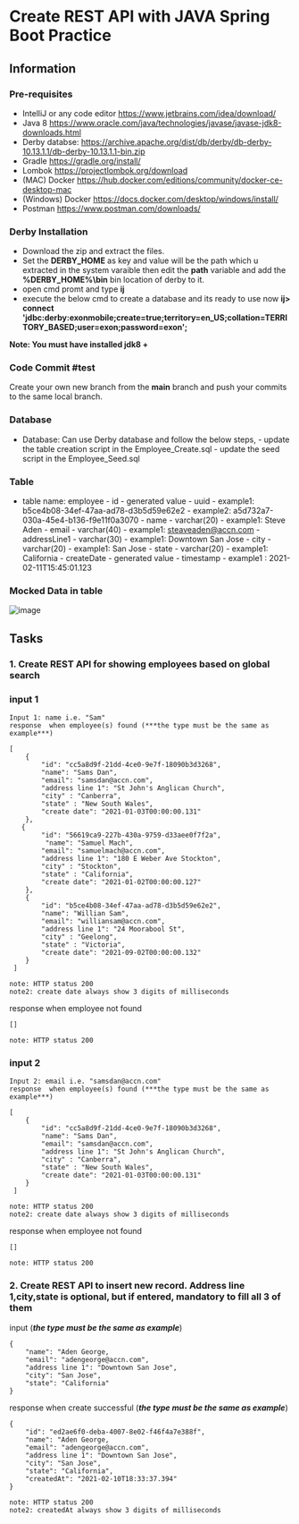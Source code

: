 # Create REST API with JAVA Spring Boot Practice
## Information
### Pre-requisites
- IntelliJ or any code editor https://www.jetbrains.com/idea/download/ 
- Java 8 https://www.oracle.com/java/technologies/javase/javase-jdk8-downloads.html
- Derby databse: https://archive.apache.org/dist/db/derby/db-derby-10.13.1.1/db-derby-10.13.1.1-bin.zip
- Gradle https://gradle.org/install/ 
- Lombok https://projectlombok.org/download
- (MAC) Docker https://hub.docker.com/editions/community/docker-ce-desktop-mac
- (Windows) Docker https://docs.docker.com/desktop/windows/install/
- Postman https://www.postman.com/downloads/ 

### Derby Installation
- Download the zip and extract the files.
- Set the **DERBY_HOME** as key and value will be the path which u extracted in the system varaible then edit the **path** variable and add the **%DERBY_HOME%\bin** bin location of derby to it.
- open cmd promt and type **ij** 
- execute the below cmd to create a database and its ready to use now
 	**ij> connect 'jdbc:derby:exonmobile;create=true;territory=en_US;collation=TERRITORY_BASED;user=exon;password=exon';**
	
**Note: You must have installed jdk8 +**

### Code Commit  #test
Create your own new branch from the **main** branch and push your commits to the same local branch.

### Database
- Database: 
	Can use Derby database and follow the below steps,
		- update the table creation script in the Employee_Create.sql
		- update the seed script in the Employee_Seed.sql

### Table
- table name: employee
        - id
              - generated value
              - uuid
                      - example1: b5ce4b08-34ef-47aa-ad78-d3b5d59e62e2
                      - example2: a5d732a7-030a-45e4-b136-f9e11f0a3070
        - name
              - varchar(20)
                      - example1: Steve Aden
        - email
              - varchar(40)
                      - example1: steaveaden@accn.com
        - addressLine1
              - varchar(30)
                      - example1: Downtown San Jose
        - city
              - varchar(20)
                      - example1: San Jose
        - state 
              - varchar(20)
                      - example1: California
        - createDate
              - generated value
	      - timestamp
                    - example1 : 2021-02-11T15:45:01.123
                    
### Mocked Data in table
![image](https://user-images.githubusercontent.com/94523251/142173710-ee7f8618-936f-4e89-add8-d5b90cf6adf4.png)

## Tasks

### 1. Create REST API for showing employees based on global search
### input 1
```
Input 1: name i.e. "Sam" 
response  when employee(s) found (***the type must be the same as example***)

[
    {
        "id": "cc5a8d9f-21dd-4ce0-9e7f-18090b3d3268",
        "name": "Sams Dan",
        "email": "samsdan@accn.com",
        "address line 1": "St John's Anglican Church",
        "city" : "Canberra",
        "state" : "New South Wales",
        "create date": "2021-01-03T00:00:00.131"
    },
   {
        "id": "56619ca9-227b-430a-9759-d33aee0f7f2a",
         "name": "Samuel Mach",
        "email": "samuelmach@accn.com",
        "address line 1": "180 E Weber Ave Stockton",
        "city" : "Stockton",
        "state" : "California",
        "create date": "2021-01-02T00:00:00.127"
    },
    {
        "id": "b5ce4b08-34ef-47aa-ad78-d3b5d59e62e2",
        "name": "Willian Sam",
        "email": "williansam@accn.com",
        "address line 1": "24 Moorabool St",
        "city" : "Geelong",
        "state" : "Victoria",
        "create date": "2021-09-02T00:00:00.132"
    }
 ]

note: HTTP status 200
note2: create date always show 3 digits of milliseconds
```
response when employee not found
```
[]

note: HTTP status 200
```
### input 2
```
Input 2: email i.e. "samsdan@accn.com" 
response  when employee(s) found (***the type must be the same as example***)

[
    {
        "id": "cc5a8d9f-21dd-4ce0-9e7f-18090b3d3268",
        "name": "Sams Dan",
        "email": "samsdan@accn.com",
        "address line 1": "St John's Anglican Church",
        "city" : "Canberra",
        "state" : "New South Wales",
        "create date": "2021-01-03T00:00:00.131"
    }
 ]
 
note: HTTP status 200
note2: create date always show 3 digits of milliseconds
```
response when employee not found
```
[]

note: HTTP status 200
```
 
### 2. Create REST API to insert new record. Address line 1,city,state is optional, but if entered, mandatory to fill all 3 of them
input (***the type must be the same as example***)
```
{
    "name": "Aden George,
    "email": "adengeorge@accn.com",
    "address line 1": "Downtown San Jose",
    "city": "San Jose",
    "state": "California"
}
```
response when create successful (***the type must be the same as example***)

```
{
    "id": "ed2ae6f0-deba-4007-8e02-f46f4a7e388f",
    "name": "Aden George,
    "email": "adengeorge@accn.com",
    "address line 1": "Downtown San Jose",
    "city": "San Jose",
    "state": "California",
    "createdAt": "2021-02-10T18:33:37.394"
}

note: HTTP status 200
note2: createdAt always show 3 digits of milliseconds
```

